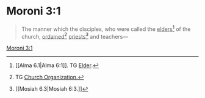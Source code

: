 # Moroni 3:1

> The manner which the disciples, who were called the <u>elders</u>[^a] of the church, <u>ordained</u>[^b] <u>priests</u>[^c] and teachers—

[Moroni 3:1](https://www.churchofjesuschrist.org/study/scriptures/bofm/moro/3?lang=eng&id=p1#p1)


[^a]: [[Alma 6.1|Alma 6:1]]. TG [Elder](https://www.churchofjesuschrist.org/study/scriptures/tg/elder?lang=eng).
[^b]: TG [Church Organization.](https://www.churchofjesuschrist.org/study/scriptures/tg/church-organization?lang=eng)
[^c]: [[Mosiah 6.3|Mosiah 6:3.]]
